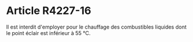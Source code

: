 # Article R4227-16

  
Il est interdit d'employer pour le chauffage des combustibles liquides dont le point éclair est inférieur à 55 °C.